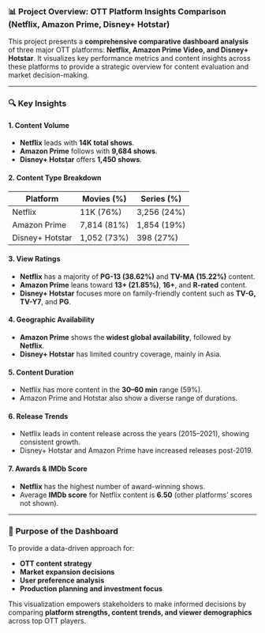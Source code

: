 ### 📊 **Project Overview: OTT Platform Insights Comparison (Netflix, Amazon Prime, Disney+ Hotstar)**

This project presents a **comprehensive comparative dashboard analysis** of three major OTT platforms: **Netflix, Amazon Prime Video, and Disney+ Hotstar**. It visualizes key performance metrics and content insights across these platforms to provide a strategic overview for content evaluation and market decision-making.

---

### 🔍 **Key Insights**

#### 1. **Content Volume**

* **Netflix** leads with **14K total shows**.
* **Amazon Prime** follows with **9,684 shows**.
* **Disney+ Hotstar** offers **1,450 shows**.

#### 2. **Content Type Breakdown**

| Platform        | Movies (%)  | Series (%)  |
| --------------- | ----------- | ----------- |
| Netflix         | 11K (76%)   | 3,256 (24%) |
| Amazon Prime    | 7,814 (81%) | 1,854 (19%) |
| Disney+ Hotstar | 1,052 (73%) | 398 (27%)   |

#### 3. **View Ratings**

* **Netflix** has a majority of **PG-13 (38.62%)** and **TV-MA (15.22%)** content.
* **Amazon Prime** leans toward **13+ (21.85%)**, **16+**, and **R-rated** content.
* **Disney+ Hotstar** focuses more on family-friendly content such as **TV-G, TV-Y7**, and **PG**.

#### 4. **Geographic Availability**

* **Amazon Prime** shows the **widest global availability**, followed by **Netflix**.
* **Disney+ Hotstar** has limited country coverage, mainly in Asia.

#### 5. **Content Duration**

* Netflix has more content in the **30–60 min** range (59%).
* Amazon Prime and Hotstar also show a diverse range of durations.

#### 6. **Release Trends**

* Netflix leads in content release across the years (2015–2021), showing consistent growth.
* Disney+ Hotstar and Amazon Prime have increased releases post-2019.

#### 7. **Awards & IMDb Score**

* **Netflix** has the highest number of award-winning shows.
* Average **IMDb score** for Netflix content is **6.50** (other platforms’ scores not shown).

---

### 🎯 **Purpose of the Dashboard**

To provide a data-driven approach for:

* **OTT content strategy**
* **Market expansion decisions**
* **User preference analysis**
* **Production planning and investment focus**

This visualization empowers stakeholders to make informed decisions by comparing **platform strengths, content trends, and viewer demographics** across top OTT players.

